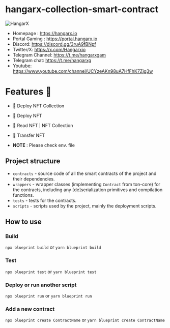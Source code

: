 # hangarx-collection-smart-contract

![HangarX](https://avatars.githubusercontent.com/u/171933940?v=4 "HangarX")

- Homepage : https://hangarx.io
- Portal Gaming : https://portal.hangarx.io
- Discord: https://discord.gg/3ruA9fBNpf
- Twitter/X: https://x.com/Hangarxio
- Telegram Channel: https://t.me/hangarxgam
- Telegram chat: https://t.me/hangarxg
- Youtube: https://www.youtube.com/channel/UCYzeAKn98uA7HfFhK7Zig3w

# Features 💎

- 💎 Deploy NFT Collection
- 💎 Deploy NFT
- 💎 Read NFT | NFT Collection
- 💎 Transfer NFT

- **NOTE** : Please check env. file

## Project structure

-   `contracts` - source code of all the smart contracts of the project and their dependencies.
-   `wrappers` - wrapper classes (implementing `Contract` from ton-core) for the contracts, including any [de]serialization primitives and compilation functions.
-   `tests` - tests for the contracts.
-   `scripts` - scripts used by the project, mainly the deployment scripts.

## How to use

### Build

`npx blueprint build` or `yarn blueprint build`

### Test

`npx blueprint test` or `yarn blueprint test`

### Deploy or run another script

`npx blueprint run` or `yarn blueprint run`

### Add a new contract

`npx blueprint create ContractName` or `yarn blueprint create ContractName`
